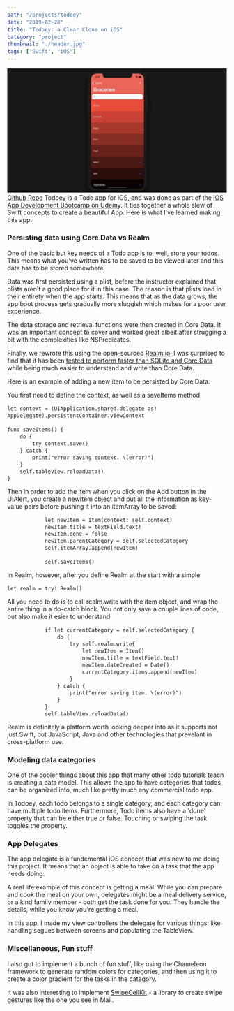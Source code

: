 ```yaml
---
path: "/projects/todoey"
date: "2019-02-20"
title: "Todoey: a Clear Clone on iOS"
category: "project"
thumbnail: "./header.jpg"
tags: ["Swift", "iOS"]
---
```

![Todoey Mockup](./header.jpg)
[Github Repo](https://github.com/shaunyap/Todoey)
Todoey is a Todo app for iOS, and was done as part of the [iOS App Development Bootcamp on Udemy](https://www.udemy.com/ios-12-app-development-bootcamp/). It ties together a whole slew of Swift concepts to create a beautiful App. Here is what I've learned making this app.

### Persisting data using Core Data vs Realm
One of the basic but key needs of a Todo app is to, well, store your todos. This means what you've written has to be saved to be viewed later and this data has to be stored somewhere.

Data was first persisted using a plist, before the instructor explained that plists aren't a good place for it in this case. The reason is that plists load in their entirety when the app starts. This means that as the data grows, the app boot process gets gradually more sluggish which makes for a poor user experience.

The data storage and retrieval functions were then created in Core Data. It was an important concept to cover and worked great albeit after strugging a bit with the complexities like NSPredicates.

Finally, we rewrote this using the open-sourced [Realm.io](https://realm.io/). I was surprised to find that it has been [tested to perform faster than SQLite and Core Data](https://dzone.com/articles/how-realm-is-better-as-compared-to-sqlite) while being much easier to understand and write than Core Data. 

Here is an example of adding a new item to be persisted by Core Data:

You first need to define the context, as well as a saveItems method
```
let context = (UIApplication.shared.delegate as! AppDelegate).persistentContainer.viewContext

func saveItems() {
	do {
		try context.save()
	} catch {
		print("error saving context. \(error)")
	}
	self.tableView.reloadData()
}
```
Then in order to add the item when you click on the Add button in the UIAlert, you create a newItem object and put all the information as key-value pairs before pushing it into an itemArray to be saved:
```
            let newItem = Item(context: self.context)
            newItem.title = textField.text!
            newItem.done = false
            newItem.parentCategory = self.selectedCategory
            self.itemArray.append(newItem)

            self.saveItems()
```      
In Realm, however, after you define Realm at the start with a simple
```
let realm = try! Realm()
```
All you need to do is to call realm.write with the item object, and wrap the entire thing in a do-catch block. You not only save a couple lines of code, but also make it esier to understand. 
```
            if let currentCategory = self.selectedCategory {
                do {
                    try self.realm.write{
                        let newItem = Item()
                        newItem.title = textField.text!
                        newItem.dateCreated = Date()
                        currentCategory.items.append(newItem)
                    }
                } catch {
                    print("error saving item. \(error)")
                }
            }
            self.tableView.reloadData()
```

Realm is definitely a platform worth looking deeper into as it supports not just Swift, but JavaScript, Java and other technologies that prevelant in cross-platform use.

### Modeling data categories
One of the cooler things about this app that many other todo tutorials teach is creating a data model. This allows the app to have categories that todos can be organized into, much like pretty much any commercial todo app.

In Todoey, each todo belongs to a single category, and each category can have multiple todo items. Furthermore, Todo items also have a 'done' property that can be either true or false. Touching or swiping the task toggles the property. 

### App Delegates
The app delegate is a fundemental iOS concept that was new to me doing this project. It means that an object is able to take on a task that the app needs doing. 

A real life example of this concept is getting a meal. While you can prepare and cook the meal on your own, delegates might be a meal delivery service, or a kind family member - both get the task done for you. They handle the details, while you know you're getting a meal.

In this app, I made my view controllers the delegate for various things, like handling segues between screens and populating the TableView.

### Miscellaneous, Fun stuff
I also got to implement a bunch of fun stuff, like using the Chameleon framework to generate random colors for categories, and then using it to create a color gradient for the tasks in the category.

It was also interesting to implement [SwipeCellKit](https://github.com/SwipeCellKit/SwipeCellKit) - a library to create swipe gestures like the one you see in Mail.